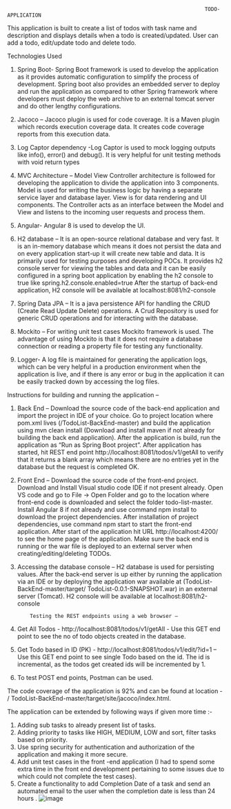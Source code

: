                                                                     TODO-APPLICATION

This application is built to create a list of todos with task name and description and displays details when a todo is created/updated. User can add a todo, edit/update todo and delete todo.

Technologies Used 

1.	Spring Boot- Spring Boot framework is used to develop the application as it provides automatic configuration to simplify the process of development. Spring boot also provides an embedded server to deploy and run the application as compared to other Spring framework where developers must deploy the web archive to an external tomcat server and do other lengthy configurations.

2.	Jacoco – Jacoco plugin is used for code coverage. It is a Maven plugin which records execution coverage data. It creates code coverage reports from this execution data.

3.	Log Captor dependency -Log Captor is used to mock logging outputs like info(), error() and debug(). It is very helpful for unit testing methods with void return types 

4.	MVC Architecture – Model View Controller architecture is followed for developing the application to divide the application into 3 components. Model is used for writing the business logic by having a separate service layer and database layer. View is for data rendering and UI components. The Controller acts as an interface between the Model and View and listens to the incoming user requests and process them.

5.	Angular- Angular 8 is used to develop the UI.

6.	H2 database – It is an open-source relational database and very fast. It is an in-memory database which means it does not persist the data and on every application start-up it will create new table and data. It is primarily used for testing purposes and developing POCs. It provides h2 console server for viewing the tables and data and it can be easily configured in a spring boot application by enabling the h2 console to true like spring.h2.console.enabled=true 
After the startup of back-end application, H2 console will be available at localhost:8081/h2-console
7.	Spring Data JPA – It is a java persistence API for handling the CRUD (Create Read Update Delete) operations. A Crud Repository is used for generic CRUD operations and for interacting with the database.

8.	Mockito – For writing unit test cases Mockito framework is used. The advantage of using Mockito is that it does not require a database connection or reading a property file for testing any functionality.

9.	Logger- A log file is maintained for generating the application logs, which can be very helpful in a production environment when the application is live, and if there is any error or bug in the application it can be easily tracked down by accessing the log files.

Instructions for building and running the application – 

1.	Back End – Download the source code of the back-end application and import the project in IDE of your choice. Go to project location where pom.xml lives (/TodoList-BackEnd-master) and build the application using mvn clean install (Download and install maven if not already for building the back end application). After the application is build, run the application as “Run as Spring Boot project”. After application has started, hit REST end point http://localhost:8081/todos/v1/getAll to verify that it returns a blank array which means there are no entries yet in the database but the request is completed OK.

2.	Front End – Download the source code of the front-end project. Download and Install Visual studio code IDE if not present already. Open VS code and go to File -> Open Folder and go to the location where front-end code is downloaded and select the folder todo-list-master. Install Angular 8 if not already and use command npm install to download the project dependencies. After installation of project dependencies, use command npm start to start the front-end application. After start of the application hit URL http://localhost:4200/ to see the home page of the application. Make sure the back end is running or the war file is deployed to an external server when creating/editing/deleting TODOs.

3.	Accessing the database console – H2 database is used for persisting values. After the back-end server is up either by running the application via an IDE or by deploying the application war available at (TodoList-BackEnd-master/target/ TodoList-0.0.1-SNAPSHOT.war)  in an external server (Tomcat). H2 console will be available at localhost:8081/h2-console


            Testing the REST endpoints using a web browser –
1.	Get All Todos - http://localhost:8081/todos/v1/getAll - Use this GET end point to see the no of todo objects created in the database.
2.	Get Todo based in ID (PK) - http://localhost:8081/todos/v1/edit/?id=1 – Use this GET end point to see single Todo based on the id. The id is incremental, as the todos get created ids will be incremented by 1.
3.	To test POST end points, Postman can be used.

The code coverage of the application is 92% and can be found at location - / TodoList-BackEnd-master/target/site/jacoco/index.html.

The application can be extended by following ways if given more time :-

1.	Adding sub tasks to already present list of tasks.
2.	Adding priority to tasks like HIGH, MEDIUM, LOW and sort, filter tasks based on priority.
3.	Use spring security for authentication and authorization of the application and making it more secure.
4.	Add unit test cases in the front -end application (I had to spend some extra time in the front end development pertaining to some issues due to which could not complete the test cases).  
5.	Create a functionality to add Completion Date of a task and send an automated email to the user when the completion date is less than 24 hours .
![image](https://user-images.githubusercontent.com/48382619/139604806-87833053-02c8-40e8-a164-9955bb0d178d.png)
